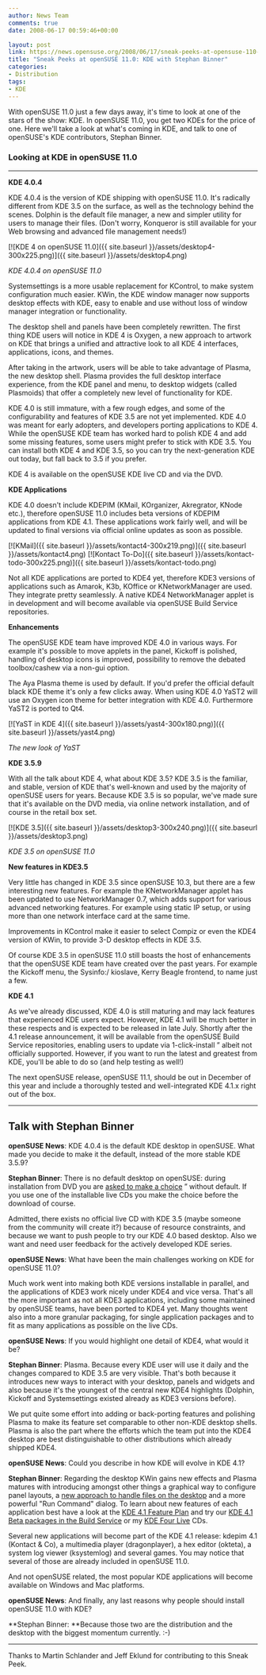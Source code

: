 ```yaml
---
author: News Team
comments: true
date: 2008-06-17 00:59:46+00:00

layout: post
link: https://news.opensuse.org/2008/06/17/sneak-peeks-at-opensuse-110-kde-with-stephan-binner/
title: "Sneak Peeks at openSUSE 11.0: KDE with Stephan Binner"
categories:
- Distribution
tags:
- KDE
---
```

With openSUSE 11.0 just a few days away, it's time to look at one of the stars of the show: KDE. In openSUSE 11.0, you get two KDEs for the price of one. Here we'll take a look at what's coming in KDE, and talk to one of openSUSE's KDE contributors, Stephan Binner.

<!-- more -->

### Looking at KDE in openSUSE 11.0




* * *


**KDE 4.0.4**

KDE 4.0.4 is the version of KDE shipping with openSUSE 11.0. It's radically different from KDE 3.5 on the surface, as well as the technology behind the scenes. Dolphin is the default file manager, a new and simpler utility for users to manage their files. (Don't worry, Konqueror is still available for your Web browsing and advanced file management needs!)


[![KDE 4 on openSUSE 11.0]({{ site.baseurl }}/assets/desktop4-300x225.png)]({{ site.baseurl }}/assets/desktop4.png)




_KDE 4.0.4 on openSUSE 11.0_


Systemsettings is a more usable replacement for KControl, to make system configuration much easier. KWin, the KDE window manager now supports desktop effects with KDE, easy to enable and use without loss of window manager integration or functionality.

The desktop shell and panels have been completely rewritten. The first thing KDE users will notice in KDE 4 is Oxygen, a new approach to artwork on KDE that brings a unified and attractive look to all KDE 4 interfaces, applications, icons, and themes.

After taking in the artwork, users will be able to take advantage of Plasma, the new desktop shell. Plasma provides the full desktop interface experience, from the KDE panel and menu, to desktop widgets (called Plasmoids) that offer a completely new level of functionality for KDE.

KDE 4.0 is still immature, with a few rough edges, and some of the configurability and features of KDE 3.5 are not yet implemented. KDE 4.0 was meant for early adopters, and developers porting applications to KDE 4. While the openSUSE KDE team has worked hard to polish KDE 4 and add some missing features, some users might prefer to stick with KDE 3.5. You can install both KDE 4 and KDE 3.5, so you can try the next-generation KDE out today, but fall back to 3.5 if you prefer.

KDE 4 is available on the openSUSE KDE live CD and via the DVD.

**KDE Applications**

KDE 4.0 doesn't include KDEPIM (KMail, KOrganizer, Akregrator, KNode etc.), therefore openSUSE 11.0 includes beta versions of KDEPIM applications from KDE 4.1. These applications work fairly well, and will be updated to final versions via official online updates as soon as possible.


[![KMail]({{ site.baseurl }}/assets/kontact4-300x219.png)]({{ site.baseurl }}/assets/kontact4.png) [![Kontact To-Do]({{ site.baseurl }}/assets/kontact-todo-300x225.png)]({{ site.baseurl }}/assets/kontact-todo.png)


Not all KDE applications are ported to KDE4 yet, therefore KDE3 versions of applications such as Amarok, K3b, KOffice or KNetworkManager are used. They integrate pretty seamlessly. A native KDE4 NetworkManager applet is in development and will become available via openSUSE Build Service repositories.

**Enhancements**

The openSUSE KDE team have improved KDE 4.0 in various ways. For example it's possible to move applets in the panel, Kickoff is polished, handling of desktop icons is improved, possibility to remove the debated toolbox/cashew via a non-gui option.

The Aya Plasma theme is used by default. If you'd prefer the official default black KDE theme it's only a few clicks away. When using KDE 4.0 YaST2 will use an Oxygen icon theme for better integration with KDE 4.0. Furthermore YaST2 is ported to Qt4.



[![YaST in KDE 4]({{ site.baseurl }}/assets/yast4-300x180.png)]({{ site.baseurl }}/assets/yast4.png)




_The new look of YaST_


**KDE 3.5.9**

With all the talk about KDE 4, what about KDE 3.5? KDE 3.5 is the familiar, and stable, version of KDE that's well-known and used by the majority of openSUSE users for years. Because KDE 3.5 is so popular, we've made sure that it's available on the DVD media, via online network installation, and of course in the retail box set.


[![KDE 3.5]({{ site.baseurl }}/assets/desktop3-300x240.png)]({{ site.baseurl }}/assets/desktop3.png)




_KDE 3.5 on openSUSE 11.0_


**New features in KDE3.5**

Very little has changed in KDE 3.5 since openSUSE 10.3, but there are a few interesting new features. For example the KNetworkManager applet has been updated to use NetworkManager 0.7, which adds support for various advanced networking features. For example using static IP setup, or using more than one network interface card at the same time.

Improvements in KControl make it easier to select Compiz or even the KDE4 version of KWin, to provide 3-D desktop effects in KDE 3.5.

Of course KDE 3.5 in openSUSE 11.0 still boasts the host of enhancements that the openSUSE KDE team have created over the past years. For example the Kickoff menu, the Sysinfo:/ kioslave, Kerry Beagle frontend, to name just a few.

**KDE 4.1**

As we've already discussed, KDE 4.0 is still maturing and may lack features that experienced KDE users expect. However, KDE 4.1 will be much better in these respects and is expected to be released in late July. Shortly after the 4.1 release announcement, it will be available from the openSUSE Build Service repositories, enabling users to update via 1-click-install ” albeit not officially supported. However, if you want to run the latest and greatest from KDE, you'll be able to do so (and help testing as well!)

The next openSUSE release, openSUSE 11.1, should be out in December of this year and include a thoroughly tested and well-integrated KDE 4.1.x right out of the box.



* * *




## Talk with Stephan Binner


**openSUSE News**: KDE 4.0.4 is the default KDE desktop in openSUSE. What made you decide to make it the default, instead of the more stable KDE 3.5.9?

**Stephan Binner**: There is no default desktop on openSUSE: during installation from DVD you are [asked to make a choice](http://en.opensuse.org/Image:OS11.0-inst-6.jpg) ” without default. If you use one of the installable live CDs you make the choice before the download of course.

Admitted, there exists no official live CD with KDE 3.5 (maybe someone from the community will create it?) because of resource constraints, and because we want to push people to try our KDE 4.0 based desktop. Also we want and need user feedback for the actively developed KDE series.

**openSUSE News**: What have been the main challenges working on KDE for openSUSE 11.0?

Much work went into making both KDE versions installable in parallel, and the applications of KDE3 work nicely under KDE4 and vice versa.  That's all the more important as not all KDE3 applications, including some maintained by openSUSE teams, have been ported to KDE4 yet. Many thoughts went also into a more granular packaging, for single application packages and to fit as many applications as possible on the live CDs.

**openSUSE News**: If you would highlight one detail of KDE4, what would it be?

**Stephan Binner**: Plasma. Because every KDE user will use it daily and the changes compared to KDE 3.5 are very visible. That's both because it introduces new ways to interact with your desktop, panels and widgets and also because it's the youngest of the central new KDE4 highlights (Dolphin, Kickoff and Systemsettings existed already as KDE3 versions before).

We put quite some effort into adding or back-porting features and polishing Plasma to make its feature set comparable to other non-KDE desktop shells. Plasma is also the part where the efforts which the team put into the KDE4 desktop are best distinguishable to other distributions which already shipped KDE4.

**openSUSE News**: Could you describe in how KDE will evolve in KDE 4.1?

**Stephan Binner**: Regarding the desktop KWin gains new effects and Plasma matures with introducing amongst other things a graphical way to configure panel layouts, a [new approach to handle files on the desktop](http://blog.lydiapintscher.de/2008/06/14/folderview-is-the-awesome/) and a more powerful "Run Command" dialog. To learn about new features of each application best have a look at the [KDE 4.1 Feature Plan](http://techbase.kde.org/Schedules/KDE4/4.1_Feature_Plan) and try our [KDE 4.1 Beta packages in the Build Service](http://en.opensuse.org/KDE4#Installation) or my [KDE Four Live](http://home.kde.org/%7Ebinner/kde-four-live/) CDs.

Several new applications will become part of the KDE 4.1 release: kdepim 4.1 (Kontact & Co), a multimedia player (dragonplayer), a hex editor (okteta), a system log viewer (ksystemlog) and several games. You may notice that several of those are already included in openSUSE 11.0.

And not openSUSE related, the most popular KDE applications will become available on Windows and Mac platforms.

**openSUSE News**: And finally, any last reasons why people should install openSUSE 11.0 with KDE?

**Stephan Binner: **Because those two are the distribution and the desktop with the biggest momentum currently. :-)



* * *

Thanks to Martin Schlander and Jeff Eklund for contributing to this Sneak Peek.		

